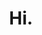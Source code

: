 ---
layout: home
title: Hi.
projects_subtitle: "I have worked on:"
social_subtitle: "You can stalk me at:"
bio: >
    My name is Miguel Murça. I'm a physics student and a small game developer.
---